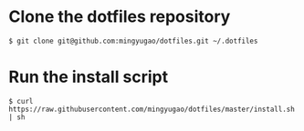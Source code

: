 # Clone the dotfiles repository
```
$ git clone git@github.com:mingyugao/dotfiles.git ~/.dotfiles
```
# Run the install script
```
$ curl https://raw.githubusercontent.com/mingyugao/dotfiles/master/install.sh | sh
```
